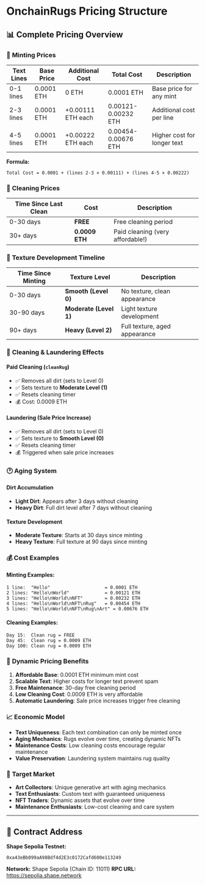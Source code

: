 # OnchainRugs Pricing Structure

## 📊 Complete Pricing Overview

### 🎯 **Minting Prices**

| Text Lines | Base Price | Additional Cost | Total Cost | Description |
|------------|------------|-----------------|------------|-------------|
| 0-1 lines  | 0.0001 ETH | 0 ETH          | 0.0001 ETH | Base price for any mint |
| 2-3 lines  | 0.0001 ETH | +0.00111 ETH each | 0.00121-0.00232 ETH | Additional cost per line |
| 4-5 lines  | 0.0001 ETH | +0.00222 ETH each | 0.00454-0.00676 ETH | Higher cost for longer text |

**Formula:**
```
Total Cost = 0.0001 + (lines 2-3 × 0.00111) + (lines 4-5 × 0.00222)
```

### 🧽 **Cleaning Prices**

| Time Since Last Clean | Cost | Description |
|----------------------|------|-------------|
| 0-30 days | **FREE** | Free cleaning period |
| 30+ days | **0.0009 ETH** | Paid cleaning (very affordable!) |

### 🎨 **Texture Development Timeline**

| Time Since Minting | Texture Level | Description |
|-------------------|---------------|-------------|
| 0-30 days | **Smooth (Level 0)** | No texture, clean appearance |
| 30-90 days | **Moderate (Level 1)** | Light texture development |
| 90+ days | **Heavy (Level 2)** | Full texture, aged appearance |

### 🧹 **Cleaning & Laundering Effects**

#### **Paid Cleaning (`cleanRug`)**
- ✅ Removes all dirt (sets to Level 0)
- ✅ Sets texture to **Moderate Level (1)**
- ✅ Resets cleaning timer
- 💰 Cost: 0.0009 ETH

#### **Laundering (Sale Price Increase)**
- ✅ Removes all dirt (sets to Level 0)
- ✅ Sets texture to **Smooth Level (0)**
- ✅ Resets cleaning timer
- 💰 Triggered when sale price increases

### 🕐 **Aging System**

#### **Dirt Accumulation**
- **Light Dirt**: Appears after 3 days without cleaning
- **Heavy Dirt**: Full dirt level after 7 days without cleaning

#### **Texture Development**
- **Moderate Texture**: Starts at 30 days since minting
- **Heavy Texture**: Full texture at 90 days since minting

### 💰 **Cost Examples**

#### **Minting Examples:**
```
1 line:  "Hello"                    = 0.0001 ETH
2 lines: "Hello\nWorld"             = 0.00121 ETH
3 lines: "Hello\nWorld\nNFT"        = 0.00232 ETH
4 lines: "Hello\nWorld\nNFT\nRug"   = 0.00454 ETH
5 lines: "Hello\nWorld\nNFT\nRug\nArt" = 0.00676 ETH
```

#### **Cleaning Examples:**
```
Day 15:  Clean rug = FREE
Day 45:  Clean rug = 0.0009 ETH
Day 100: Clean rug = 0.0009 ETH
```

### 🔄 **Dynamic Pricing Benefits**

1. **Affordable Base**: 0.0001 ETH minimum mint cost
2. **Scalable Text**: Higher costs for longer text prevent spam
3. **Free Maintenance**: 30-day free cleaning period
4. **Low Cleaning Cost**: 0.0009 ETH is very affordable
5. **Automatic Laundering**: Sale price increases trigger free cleaning

### 📈 **Economic Model**

- **Text Uniqueness**: Each text combination can only be minted once
- **Aging Mechanics**: Rugs evolve over time, creating dynamic NFTs
- **Maintenance Costs**: Low cleaning costs encourage regular maintenance
- **Value Preservation**: Laundering system maintains rug quality

### 🎯 **Target Market**

- **Art Collectors**: Unique generative art with aging mechanics
- **Text Enthusiasts**: Custom text with guaranteed uniqueness
- **NFT Traders**: Dynamic assets that evolve over time
- **Maintenance Enthusiasts**: Low-cost cleaning and care system

---

## 🚀 **Contract Address**

**Shape Sepolia Testnet:**
```
0xa43eBb099aA98Bdf4d2E3c0172Cafd600e113249
```

**Network:** Shape Sepolia (Chain ID: 11011)
**RPC URL:** https://sepolia.shape.network
